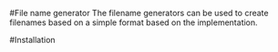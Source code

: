 #File name generator
The filename generators can be used to create filenames based on a simple format based on the implementation.

#Installation